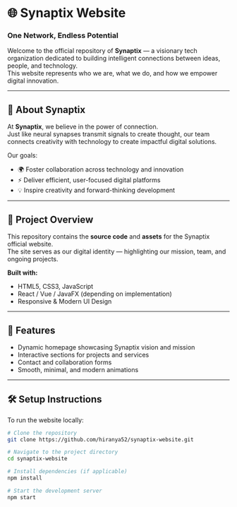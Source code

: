 # 🌐 Synaptix Website  

### **One Network, Endless Potential**

Welcome to the official repository of **Synaptix** — a visionary tech organization dedicated to building intelligent connections between ideas, people, and technology.  
This website represents who we are, what we do, and how we empower digital innovation.

---

## 🚀 About Synaptix
At **Synaptix**, we believe in the power of connection.  
Just like neural synapses transmit signals to create thought, our team connects creativity with technology to create impactful digital solutions.

Our goals:
- 🌍 Foster collaboration across technology and innovation  
- ⚡ Deliver efficient, user-focused digital platforms  
- 💡 Inspire creativity and forward-thinking development  

---

## 🧠 Project Overview
This repository contains the **source code** and **assets** for the Synaptix official website.  
The site serves as our digital identity — highlighting our mission, team, and ongoing projects.

**Built with:**
- HTML5, CSS3, JavaScript  
- React / Vue / JavaFX (depending on implementation)  
- Responsive & Modern UI Design  

---

## 🧩 Features
- Dynamic homepage showcasing Synaptix vision and mission  
- Interactive sections for projects and services  
- Contact and collaboration forms  
- Smooth, minimal, and modern animations  

---

## 🛠️ Setup Instructions
To run the website locally:

```bash
# Clone the repository
git clone https://github.com/hiranya52/synaptix-website.git

# Navigate to the project directory
cd synaptix-website

# Install dependencies (if applicable)
npm install

# Start the development server
npm start
